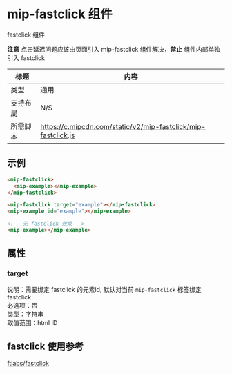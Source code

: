 # mip-fastclick 组件

fastclick 组件

**注意** 点击延迟问题应该由页面引入 mip-fastclick 组件解决，**禁止** 组件内部单独引入 fastclick

标题|内容
----|----
类型|通用
支持布局|N/S
所需脚本| https://c.mipcdn.com/static/v2/mip-fastclick/mip-fastclick.js

## 示例

```html
<mip-fastclick>
  <mip-example></mip-example>
</mip-fastclick>

<mip-fastclick target="example"></mip-fastclick>
<mip-example id="example"></mip-example>

<!-- 无 fastclick 效果 -->
<mip-example></mip-example>
```

## 属性

### target

说明：需要绑定 fastclick 的元素id, 默认对当前 `mip-fastclick` 标签绑定 fastclick \
必选项：否 \
类型：字符串 \
取值范围：html ID

## fastclick 使用参考

[ftlabs/fastclick](https://github.com/ftlabs/fastclick)
